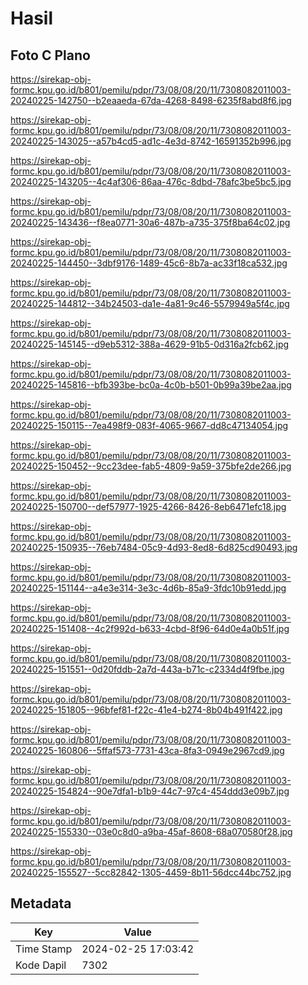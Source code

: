 # Hasil

## Foto C Plano

https://sirekap-obj-formc.kpu.go.id/b801/pemilu/pdpr/73/08/08/20/11/7308082011003-20240225-142750--b2eaaeda-67da-4268-8498-6235f8abd8f6.jpg

https://sirekap-obj-formc.kpu.go.id/b801/pemilu/pdpr/73/08/08/20/11/7308082011003-20240225-143025--a57b4cd5-ad1c-4e3d-8742-16591352b996.jpg

https://sirekap-obj-formc.kpu.go.id/b801/pemilu/pdpr/73/08/08/20/11/7308082011003-20240225-143205--4c4af306-86aa-476c-8dbd-78afc3be5bc5.jpg

https://sirekap-obj-formc.kpu.go.id/b801/pemilu/pdpr/73/08/08/20/11/7308082011003-20240225-143436--f8ea0771-30a6-487b-a735-375f8ba64c02.jpg

https://sirekap-obj-formc.kpu.go.id/b801/pemilu/pdpr/73/08/08/20/11/7308082011003-20240225-144450--3dbf9176-1489-45c6-8b7a-ac33f18ca532.jpg

https://sirekap-obj-formc.kpu.go.id/b801/pemilu/pdpr/73/08/08/20/11/7308082011003-20240225-144812--34b24503-da1e-4a81-9c46-5579949a5f4c.jpg

https://sirekap-obj-formc.kpu.go.id/b801/pemilu/pdpr/73/08/08/20/11/7308082011003-20240225-145145--d9eb5312-388a-4629-91b5-0d316a2fcb62.jpg

https://sirekap-obj-formc.kpu.go.id/b801/pemilu/pdpr/73/08/08/20/11/7308082011003-20240225-145816--bfb393be-bc0a-4c0b-b501-0b99a39be2aa.jpg

https://sirekap-obj-formc.kpu.go.id/b801/pemilu/pdpr/73/08/08/20/11/7308082011003-20240225-150115--7ea498f9-083f-4065-9667-dd8c47134054.jpg

https://sirekap-obj-formc.kpu.go.id/b801/pemilu/pdpr/73/08/08/20/11/7308082011003-20240225-150452--9cc23dee-fab5-4809-9a59-375bfe2de266.jpg

https://sirekap-obj-formc.kpu.go.id/b801/pemilu/pdpr/73/08/08/20/11/7308082011003-20240225-150700--def57977-1925-4266-8426-8eb6471efc18.jpg

https://sirekap-obj-formc.kpu.go.id/b801/pemilu/pdpr/73/08/08/20/11/7308082011003-20240225-150935--76eb7484-05c9-4d93-8ed8-6d825cd90493.jpg

https://sirekap-obj-formc.kpu.go.id/b801/pemilu/pdpr/73/08/08/20/11/7308082011003-20240225-151144--a4e3e314-3e3c-4d6b-85a9-3fdc10b91edd.jpg

https://sirekap-obj-formc.kpu.go.id/b801/pemilu/pdpr/73/08/08/20/11/7308082011003-20240225-151408--4c2f992d-b633-4cbd-8f96-64d0e4a0b51f.jpg

https://sirekap-obj-formc.kpu.go.id/b801/pemilu/pdpr/73/08/08/20/11/7308082011003-20240225-151551--0d20fddb-2a7d-443a-b71c-c2334d4f9fbe.jpg

https://sirekap-obj-formc.kpu.go.id/b801/pemilu/pdpr/73/08/08/20/11/7308082011003-20240225-151805--96bfef81-f22c-41e4-b274-8b04b491f422.jpg

https://sirekap-obj-formc.kpu.go.id/b801/pemilu/pdpr/73/08/08/20/11/7308082011003-20240225-160806--5ffaf573-7731-43ca-8fa3-0949e2967cd9.jpg

https://sirekap-obj-formc.kpu.go.id/b801/pemilu/pdpr/73/08/08/20/11/7308082011003-20240225-154824--90e7dfa1-b1b9-44c7-97c4-454ddd3e09b7.jpg

https://sirekap-obj-formc.kpu.go.id/b801/pemilu/pdpr/73/08/08/20/11/7308082011003-20240225-155330--03e0c8d0-a9ba-45af-8608-68a070580f28.jpg

https://sirekap-obj-formc.kpu.go.id/b801/pemilu/pdpr/73/08/08/20/11/7308082011003-20240225-155527--5cc82842-1305-4459-8b11-56dcc44bc752.jpg


## Metadata

| Key        | Value               |
| ---------- | ------------------- |
| Time Stamp | 2024-02-25 17:03:42 |
| Kode Dapil | 7302                |



